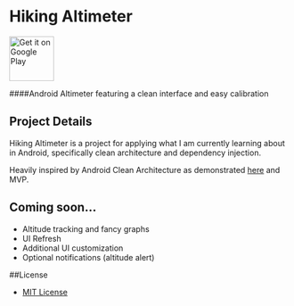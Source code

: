 # Hiking Altimeter
<a href='https://play.google.com/store/apps/details?id=org.testb.java.altimeter&utm_source=global_co&utm_medium=prtnr&utm_content=Mar2515&utm_campaign=PartBadge&pcampaignid=MKT-Other-global-all-co-prtnr-py-PartBadge-Mar2515-1'><img alt='Get it on Google Play' src='https://play.google.com/intl/en_us/badges/images/generic/en_badge_web_generic.png' height="80px"/></a>



####Android Altimeter featuring a clean interface and easy calibration

## Project Details
Hiking Altimeter is a project for applying what I am currently learning about in Android, specifically clean architecture and dependency injection.

Heavily inspired by Android Clean Architecture as demonstrated [here](https://github.com/android10/Android-CleanArchitecture) and MVP.

## Coming soon...
+ Altitude tracking and fancy graphs
+ UI Refresh
+ Additional UI customization
+ Optional notifications (altitude alert)

##License
+ [MIT License](/LICENSE)
